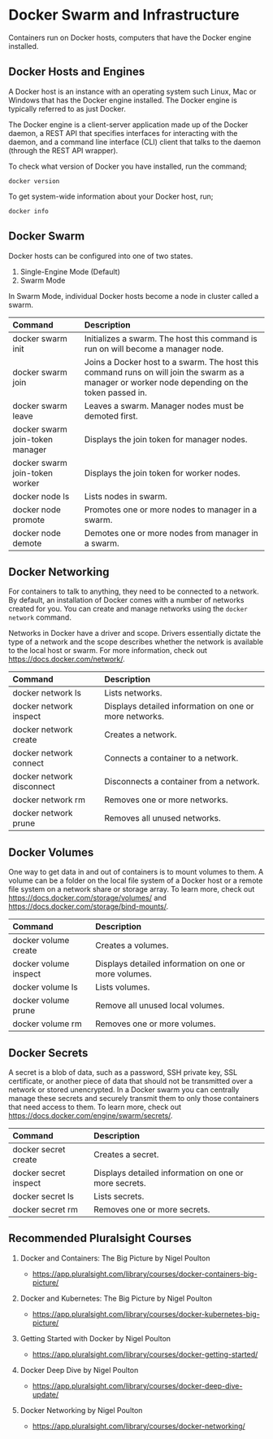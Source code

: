 # Docker Swarm and Infrastructure

Containers run on Docker hosts, computers that have the Docker engine installed.

## Docker Hosts and Engines

A Docker host is an instance with an operating system such Linux, Mac or Windows that has the Docker engine installed. The Docker engine is typically referred to as just Docker.

The Docker engine is a client-server application made up of the Docker daemon, a REST API that specifies interfaces for interacting with the daemon, and a command line interface (CLI) client that talks to the daemon (through the REST API wrapper).

To check what version of Docker you have installed, run the command;

    docker version

To get system-wide information about your Docker host, run;

    docker info

## Docker Swarm

Docker hosts can be configured into one of two states.

1. Single-Engine Mode (Default)
2. Swarm Mode

In Swarm Mode, individual Docker hosts become a node in cluster called a swarm.

| Command                         | Description                                                                                                                                     |
| :------------------------------ | :---------------------------------------------------------------------------------------------------------------------------------------------- |
| docker swarm init               | Initializes a swarm. The host this command is run on will become a manager node.                                                                |
| docker swarm join               | Joins a Docker host to a swarm. The host this command runs on will join the swarm as a manager or worker node depending on the token passed in. |
| docker swarm leave              | Leaves a swarm. Manager nodes must be demoted first.                                                                                            |
| docker swarm join-token manager | Displays the join token for manager nodes.                                                                                                      |
| docker swarm join-token worker  | Displays the join token for worker nodes.                                                                                                       |
| docker node ls                  | Lists nodes in swarm.                                                                                                                           |
| docker node promote             | Promotes one or more nodes to manager in a swarm.                                                                                               |
| docker node demote              | Demotes one or more nodes from manager in a swarm.                                                                                              |

## Docker Networking

For containers to talk to anything, they need to be connected to a network. By default, an installation of Docker comes with a number of networks created for you. You can create and manage networks using the `docker network` command.

Networks in Docker have a driver and scope. Drivers essentially dictate the type of a network and the scope describes whether the network is available to the local host or swarm. For more information, check out <https://docs.docker.com/network/>.

| Command                   | Description                                            |
| :------------------------ | :----------------------------------------------------- |
| docker network ls         | Lists networks.                                        |
| docker network inspect    | Displays detailed information on one or more networks. |
| docker network create     | Creates a network.                                     |
| docker network connect    | Connects a container to a network.                     |
| docker network disconnect | Disconnects a container from a network.                |
| docker network rm         | Removes one or more networks.                          |
| docker network prune      | Removes all unused networks.                           |

## Docker Volumes

One way to get data in and out of containers is to mount volumes to them. A volume can be a folder on the local file system of a Docker host or a remote file system on a network share or storage array. To learn more, check out <https://docs.docker.com/storage/volumes/> and <https://docs.docker.com/storage/bind-mounts/>.

| Command               | Description                                           |
| :-------------------- | :---------------------------------------------------- |
| docker volume create  | Creates a volumes.                                    |
| docker volume inspect | Displays detailed information on one or more volumes. |
| docker volume ls      | Lists volumes.                                        |
| docker volume prune   | Remove all unused local volumes.                      |
| docker volume rm      | Removes one or more volumes.                          |

## Docker Secrets

A secret is a blob of data, such as a password, SSH private key, SSL certificate, or another piece of data that should not be transmitted over a network or stored unencrypted. In a Docker swarm you can centrally manage these secrets and securely transmit them to only those containers that need access to them. To learn more, check out <https://docs.docker.com/engine/swarm/secrets/>.

| Command               | Description                                           |
| :-------------------- | :---------------------------------------------------- |
| docker secret create  | Creates a secret.                                     |
| docker secret inspect | Displays detailed information on one or more secrets. |
| docker secret ls      | Lists secrets.                                        |
| docker secret rm      | Removes one or more secrets.                          |

## Recommended Pluralsight Courses

1. Docker and Containers: The Big Picture by Nigel Poulton

   - <https://app.pluralsight.com/library/courses/docker-containers-big-picture/>

2. Docker and Kubernetes: The Big Picture by Nigel Poulton

   - <https://app.pluralsight.com/library/courses/docker-kubernetes-big-picture/>

3. Getting Started with Docker by Nigel Poulton

   - <https://app.pluralsight.com/library/courses/docker-getting-started/>

4. Docker Deep Dive by Nigel Poulton

   - <https://app.pluralsight.com/library/courses/docker-deep-dive-update/>

5. Docker Networking by Nigel Poulton

   - <https://app.pluralsight.com/library/courses/docker-networking/>
